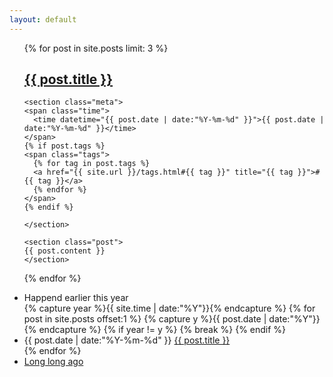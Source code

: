 ```yaml
---
layout: default
---
```


<div>
  <ul class="listing">
  {% for post in site.posts limit: 3 %}
  <article class="content">
    <section class="title">
      <h2><a href="{{ site.url }}{{ post.url }}">{{ post.title }}</a></h2>
    </section>
    
    <section class="meta">
    <span class="time">
      <time datetime="{{ post.date | date:"%Y-%m-%d" }}">{{ post.date | date:"%Y-%m-%d" }}</time>
    </span>
    {% if post.tags %}
    <span class="tags">
      {% for tag in post.tags %}
      <a href="{{ site.url }}/tags.html#{{ tag }}" title="{{ tag }}">#{{ tag }}</a>
      {% endfor %}
    </span>
    {% endif %}

    </section>
    
    <section class="post">
    {{ post.content }}
    </section>
    
  </article>
  {% endfor %}
  
  </ul>
  
  <div class="divider"></div>
  
  <ul class="listing main-listing">
        <li class="listing-seperator">Happend earlier this year</li>
      {% capture year %}{{ site.time | date:"%Y"}}{% endcapture %}
      {% for post in site.posts offset:1 %}
        {% capture y %}{{ post.date | date:"%Y"}}{% endcapture %}
        {% if year != y %}
        {% break %}
        {% endif %}
        <li class="listing-item">
          <time datetime="{{ post.date | date:"%Y-%m-%d" }}">{{ post.date | date:"%Y-%m-%d" }}</time>
          <a href="{{ site.url }}{{ post.url }}" title="{{ post.title }}">{{ post.title }}</a>
        </li>
      {% endfor %}
        <li class="listing-seperator"><a href="{{ site.url }}/archive.html">Long long ago</a></li>
  </ul>
  
</div>
